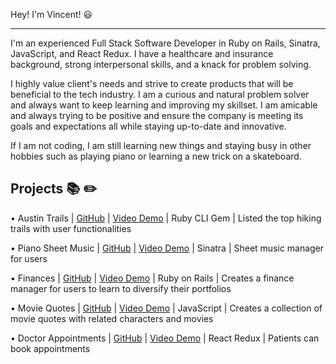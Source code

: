 Hey! I'm Vincent! 😃

-------------------------------------------------------------------------------------------------------------------------------------------------------------------------

I'm an experienced Full Stack Software Developer in Ruby on Rails, Sinatra, JavaScript, and React Redux. I have a healthcare and insurance background, strong interpersonal skills, and a knack for problem solving. 

I highly value client's needs and strive to create products that will be beneficial to the tech industry. I am a curious and natural problem solver and always want to keep learning and improving my skillset. I am amicable and always trying to be positive and ensure the company is meeting its goals and expectations all while staying up-to-date and innovative.

If I am not coding, I am still learning new things and staying busy in other hobbies such as playing piano or learning a new trick on a skateboard. 


Projects 📚 ✏️
-------------------------------------------------------------------------------------------------------------------------------------------------------------------------

•	Austin Trails | [GitHub](https://github.com/vintran93/austin-trails) | [Video Demo](https://www.youtube.com/watch?v=Kdfp_uW4E_w&t=141s) | Ruby CLI Gem | Listed the top hiking trails with user functionalities

•	Piano Sheet Music | [GitHub](https://github.com/vintran93/piano_tracker) | [Video Demo](https://www.youtube.com/watch?v=aufhejTUZ94&t=105s) | Sinatra | Sheet music manager for users

•	Finances | [GitHub](https://github.com/vintran93/finances) | [Video Demo](https://www.youtube.com/watch?v=ITwy3sj7G9U&t=370s) | Ruby on Rails | Creates a finance  manager for users to learn to diversify their portfolios

•	Movie Quotes | [GitHub](https://github.com/vintran93/movie-quotes-client) | [Video Demo](https://www.youtube.com/watch?v=b022FTS3iYg) | JavaScript | Creates a collection of movie quotes with related characters and movies

•	Doctor Appointments | [GitHub](https://github.com/vintran93/appointments_app) | [Video Demo](https://www.youtube.com/watch?v=5p5KyLYtrqw&t=204s) |  React Redux | Patients can book appointments
